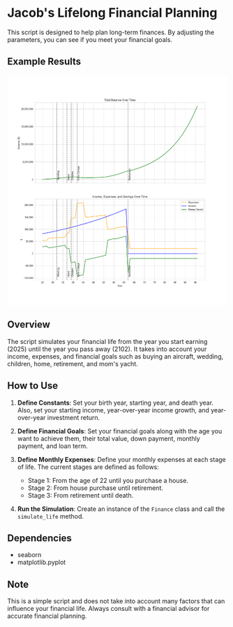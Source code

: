 # Jacob's Lifelong Financial Planning

This script is designed to help plan long-term finances. By adjusting the parameters, you can see if you meet your financial goals.

## Example Results
![Sample Graph](sample_graph.png)

## Overview

The script simulates your financial life from the year you start earning (2025) until the year you pass away (2102). It takes into account your income, expenses, and financial goals such as buying an aircraft, wedding, children, home, retirement, and mom's yacht.

## How to Use

1. **Define Constants**: Set your birth year, starting year, and death year. Also, set your starting income, year-over-year income growth, and year-over-year investment return.

2. **Define Financial Goals**: Set your financial goals along with the age you want to achieve them, their total value, down payment, monthly payment, and loan term.

3. **Define Monthly Expenses**: Define your monthly expenses at each stage of life. The current stages are defined as follows:
    - Stage 1: From the age of 22 until you purchase a house.
    - Stage 2: From house purchase until retirement.
    - Stage 3: From retirement until death.

4. **Run the Simulation**: Create an instance of the `Finance` class and call the `simulate_life` method.

## Dependencies

- seaborn
- matplotlib.pyplot

## Note

This is a simple script and does not take into account many factors that can influence your financial life. Always consult with a financial advisor for accurate financial planning.
